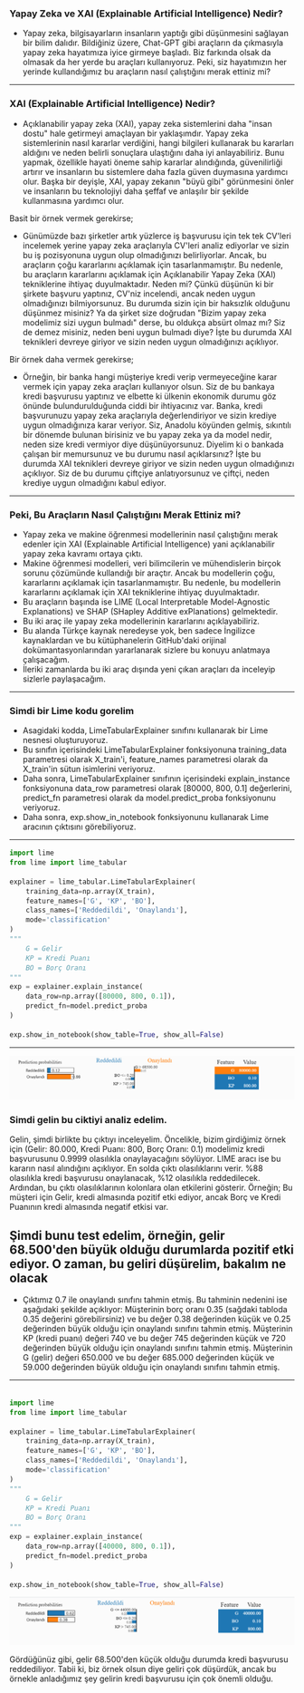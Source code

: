 ### Yapay Zeka ve XAI (Explainable Artificial Intelligence) Nedir?

- Yapay zeka, bilgisayarların insanların yaptığı gibi düşünmesini sağlayan bir bilim dalıdır. Bildiğiniz üzere, Chat-GPT gibi araçların da çıkmasıyla yapay zeka hayatımıza iyice girmeye başladı. Biz farkında olsak da olmasak da her yerde bu araçları kullanıyoruz. Peki, siz hayatımızın her yerinde kullandığımız bu araçların nasıl çalıştığını merak ettiniz mi?

---

### XAI (Explainable Artificial Intelligence) Nedir?

- Açıklanabilir yapay zeka (XAI), yapay zeka sistemlerini daha "insan dostu" hale getirmeyi amaçlayan bir yaklaşımdır. Yapay zeka sistemlerinin nasıl kararlar verdiğini, hangi bilgileri kullanarak bu kararları aldığını ve neden belirli sonuçlara ulaştığını daha iyi anlayabiliriz. Bunu yapmak, özellikle hayati öneme sahip kararlar alındığında, güvenilirliği artırır ve insanların bu sistemlere daha fazla güven duymasına yardımcı olur. Başka bir deyişle, XAI, yapay zekanın "büyü gibi" görünmesini önler ve insanların bu teknolojiyi daha şeffaf ve anlaşılır bir şekilde kullanmasına yardımcı olur.

Basit bir örnek vermek gerekirse;

- Günümüzde bazı şirketler artık yüzlerce iş başvurusu için tek tek CV'leri incelemek yerine yapay zeka araçlarıyla CV'leri analiz ediyorlar ve sizin bu iş pozisyonuna uygun olup olmadığınızı belirliyorlar.
  Ancak, bu araçların çoğu kararlarını açıklamak için tasarlanmamıştır. Bu nedenle, bu araçların kararlarını açıklamak için Açıklanabilir Yapay Zeka (XAI) tekniklerine ihtiyaç duyulmaktadır. Neden mi? Çünkü düşünün ki bir şirkete başvuru yaptınız, CV'niz incelendi, ancak neden uygun olmadığınızı bilmiyorsunuz. Bu durumda sizin için bir haksızlık olduğunu düşünmez misiniz?
  Ya da şirket size doğrudan "Bizim yapay zeka modelimiz sizi uygun bulmadı" derse, bu oldukça absürt olmaz mı?
  Siz de demez misiniz, neden beni uygun bulmadı diye?
  İşte bu durumda XAI teknikleri devreye giriyor ve sizin neden uygun olmadığınızı açıklıyor.

Bir örnek daha vermek gerekirse;

- Örneğin, bir banka hangi müşteriye kredi verip vermeyeceğine karar vermek için yapay zeka araçları kullanıyor olsun.
  Siz de bu bankaya kredi başvurusu yaptınız ve elbette ki ülkenin ekonomik durumu göz önünde bulundurulduğunda ciddi bir ihtiyacınız var.
  Banka, kredi başvurunuzu yapay zeka araçlarıyla değerlendiriyor ve sizin krediye uygun olmadığınıza karar veriyor.
  Siz, Anadolu köyünden gelmiş, sıkıntılı bir dönemde bulunan birisiniz ve bu yapay zeka ya da model nedir, neden size kredi vermiyor diye düşünüyorsunuz.
  Diyelim ki o bankada çalışan bir memursunuz ve bu durumu nasıl açıklarsınız?
  İşte bu durumda XAI teknikleri devreye giriyor ve sizin neden uygun olmadığınızı açıklıyor. Siz de bu durumu çiftçiye anlatıyorsunuz ve çiftçi, neden krediye uygun olmadığını kabul ediyor.

---

### Peki, Bu Araçların Nasıl Çalıştığını Merak Ettiniz mi?

- Yapay zeka ve makine öğrenmesi modellerinin nasıl çalıştığını merak edenler için XAI (Explainable Artificial Intelligence) yani açıklanabilir yapay zeka kavramı ortaya çıktı.
- Makine öğrenmesi modelleri, veri bilimcilerin ve mühendislerin birçok sorunu çözümünde kullandığı bir araçtır. Ancak bu modellerin çoğu, kararlarını açıklamak için tasarlanmamıştır. Bu nedenle, bu modellerin kararlarını açıklamak için XAI tekniklerine ihtiyaç duyulmaktadır.
- Bu araçların başında ise LIME (Local Interpretable Model-Agnostic Explanations) ve SHAP (SHapley Additive exPlanations) gelmektedir.
- Bu iki araç ile yapay zeka modellerinin kararlarını açıklayabiliriz.
- Bu alanda Türkçe kaynak neredeyse yok, ben sadece İngilizce kaynaklardan ve bu kütüphanelerin GitHub'daki orijinal dokümantasyonlarından yararlanarak sizlere bu konuyu anlatmaya çalışacağım.
- İleriki zamanlarda bu iki araç dışında yeni çıkan araçları da inceleyip sizlerle paylaşacağım.

---

### Simdi bir Lime kodu gorelim

- Asagidaki kodda, LimeTabularExplainer sınıfını kullanarak bir Lime nesnesi oluşturuyoruz.
- Bu sınıfın içerisindeki LimeTabularExplainer fonksiyonuna training_data parametresi olarak X_train'i, feature_names parametresi olarak da X_train'in sütun isimlerini veriyoruz.
- Daha sonra, LimeTabularExplainer sınıfının içerisindeki explain_instance fonksiyonuna data_row parametresi olarak [80000, 800, 0.1] değerlerini, predict_fn parametresi olarak da model.predict_proba fonksiyonunu veriyoruz.
- Daha sonra, exp.show_in_notebook fonksiyonunu kullanarak Lime aracının çıktısını görebiliyoruz.

---

```python
import lime
from lime import lime_tabular

explainer = lime_tabular.LimeTabularExplainer(
    training_data=np.array(X_train),
    feature_names=['G', 'KP', 'BO'],
    class_names=['Reddedildi', 'Onaylandı'],
    mode='classification'
)
"""
    G = Gelir
    KP = Kredi Puanı
    BO = Borç Oranı
"""
exp = explainer.explain_instance(
    data_row=np.array([80000, 800, 0.1]),
    predict_fn=model.predict_proba
)

exp.show_in_notebook(show_table=True, show_all=False)
```

---

![Lime Output 1](./output_img/lime_output_1.png)

### Simdi gelin bu ciktiyi analiz edelim.

Gelin, şimdi birlikte bu çıktıyı inceleyelim. Öncelikle, bizim girdiğimiz örnek için (Gelir: 80.000, Kredi Puanı: 800, Borç Oranı: 0.1) modelimiz kredi başvurusunu 0.9999 olasılıkla onaylayacağını söylüyor. LIME aracı ise bu kararın nasıl alındığını açıklıyor.
En solda çıktı olasılıklarını verir. %88 olasılıkla kredi başvurusu onaylanacak, %12 olasılıkla reddedilecek.
Ardından, bu çıktı olasılıklarının kolonlara olan etkilerini gösterir.
Örneğin; Bu müşteri için Gelir, kredi almasında pozitif etki ediyor, ancak Borç ve Kredi Puanının kredi almasında negatif etkisi var.

## Şimdi bunu test edelim, örneğin, gelir 68.500'den büyük olduğu durumlarda pozitif etki ediyor. O zaman, bu geliri düşürelim, bakalım ne olacak

- Çıktımız 0.7 ile onaylandı sınıfını tahmin etmiş. Bu tahminin nedenini ise aşağıdaki şekilde açıklıyor:
  Müşterinin borç oranı 0.35 (sağdaki tabloda 0.35 değerini görebilirsiniz) ve bu değer 0.38 değerinden küçük ve 0.25 değerinden büyük olduğu için onaylandı sınıfını tahmin etmiş.
  Müşterinin KP (kredi puanı) değeri 740 ve bu değer 745 değerinden küçük ve 720 değerinden büyük olduğu için onaylandı sınıfını tahmin etmiş.
  Müşterinin G (gelir) değeri 650.000 ve bu değer 685.000 değerinden küçük ve 59.000 değerinden büyük olduğu için onaylandı sınıfını tahmin etmiş.

---

```python

import lime
from lime import lime_tabular

explainer = lime_tabular.LimeTabularExplainer(
    training_data=np.array(X_train),
    feature_names=['G', 'KP', 'BO'],
    class_names=['Reddedildi', 'Onaylandı'],
    mode='classification'
)
"""
    G = Gelir
    KP = Kredi Puanı
    BO = Borç Oranı
"""
exp = explainer.explain_instance(
    data_row=np.array([40000, 800, 0.1]),
    predict_fn=model.predict_proba
)

exp.show_in_notebook(show_table=True, show_all=False)
```

![Lime Output 2](./output_img/lime_output_2.png)

Gördüğünüz gibi, gelir 68.500'den küçük olduğu durumda kredi başvurusu reddediliyor. Tabii ki, biz örnek olsun diye geliri çok düşürdük, ancak bu örnekle anladığımız şey gelirin kredi başvurusu için çok önemli olduğu.
